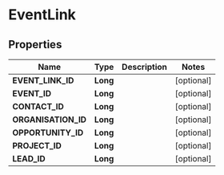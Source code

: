 
# EventLink

## Properties
Name | Type | Description | Notes
------------ | ------------- | ------------- | -------------
**EVENT_LINK_ID** | **Long** |  |  [optional]
**EVENT_ID** | **Long** |  |  [optional]
**CONTACT_ID** | **Long** |  |  [optional]
**ORGANISATION_ID** | **Long** |  |  [optional]
**OPPORTUNITY_ID** | **Long** |  |  [optional]
**PROJECT_ID** | **Long** |  |  [optional]
**LEAD_ID** | **Long** |  |  [optional]



